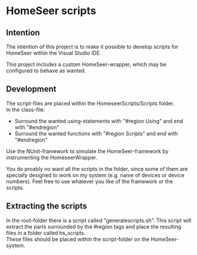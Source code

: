 # HomeSeer scripts
## Intention
The intention of this project is to make it possible to develop scripts for
HomeSeer within the Visual Studio IDE.  

This project includes a custom HomeSeer-wrapper, which may be configured to
behave as wanted. 

## Development
The script-files are placed within the HomeseerScripts/Scripts folder.  
In the class-file: 
 - Surround the wanted using-statements with "#region Using" and end with "#endregion"
 - Surround the wanted functions with "#region Scripts" and end with "#endregion"

Use the NUnit-framework to simulate the HomeSeer-framework by instrumenting the HomeseerWrapper.  

You do proably no want all the scripts in the folder, since some of them are
specially designed to work on my system (e.g. name of devices or device numbers).
Feel free to use whatever you like of the framework or the scripts.

## Extracting the scripts
In the root-folder there is a script called "generatescripts.sh". This script will
extract the parts surrounded by the #region tags and place the resulting files in 
a folder called hs_scripts.  
These files should be placed within the script-folder on the HomeSeer-system.